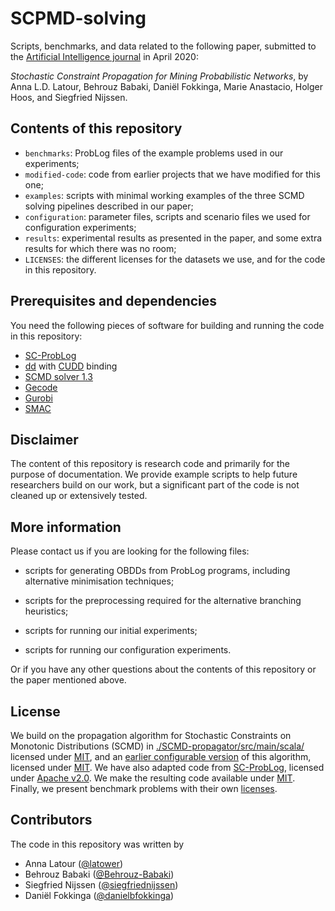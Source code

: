 # SCPMD-solving

Scripts, benchmarks, and data related to the following paper, submitted to the [Artificial Intelligence journal](https://www.journals.elsevier.com/artificial-intelligence) in April 2020:

_Stochastic Constraint Propagation for Mining Probabilistic Networks_, by Anna L.D. Latour, Behrouz Babaki, Daniël Fokkinga, Marie Anastacio, Holger Hoos, and Siegfried Nijssen.

## Contents of this repository

- `benchmarks`: ProbLog files of the example problems used in our experiments;
- `modified-code`: code from earlier projects that we have modified for this one;
- `examples`: scripts with minimal working examples of the three SCMD solving pipelines described in our paper;
- `configuration`: parameter files, scripts and scenario files we used for configuration experiments;
- `results`: experimental results as presented in the paper, and some extra results for which there was no room;
- `LICENSES`: the different licenses for the datasets we use, and for the code in this repository.

## Prerequisites and dependencies

You need the following pieces of software for building and running the code in this repository:

- [SC-ProbLog](https://github.com/ML-KULeuven/problog/tree/sc-problog)
- [dd](https://github.com/tulip-control/dd) with [CUDD](http://web.mit.edu/sage/export/tmp/y/usr/share/doc/polybori/cudd/cuddIntro.html) binding
- [SCMD solver 1.3](https://github.com/latower/SCMD)
- [Gecode](https://www.gecode.org)
- [Gurobi](https://www.gurobi.com)
- [SMAC](https://www.automl.org/automated-algorithm-design/algorithm-configuration/smac/)

## Disclaimer

The content of this repository is research code and primarily for the purpose of documentation. We provide example scripts to help future researchers build on our work, but a significant part of the code is not cleaned up or extensively tested.

## More information

Please contact us if you are looking for the following files:

- scripts for generating OBDDs from ProbLog programs, including alternative minimisation techniques;

- scripts for the preprocessing required for the alternative branching heuristics;

- scripts for running our initial experiments;

- scripts for running our configuration experiments.

Or if you have any other questions about the contents of this repository or the paper mentioned above.

## License

We build on the propagation algorithm for Stochastic Constraints on Monotonic Distributions (SCMD) in [./SCMD-propagator/src/main/scala/](https://github.com/danielbfokkinga/configurable-SCOP/tree/master/SCMD-propagator/src/main/scala) licensed under [MIT](https://github.com/latower/SCMD/blob/master/LICENSE), and an [earlier configurable version](https://github.com/danielbfokkinga/configurable-SCOP) of this algorithm, licensed under [MIT](https://github.com/danielbfokkinga/configurable-SCOP/blob/master/LICENCES/LICENSE). We have also adapted code from [SC-ProbLog](https://github.com/ML-KULeuven/problog/tree/sc-problog), licensed under [Apache v2.0](https://github.com/latower/SCPMD-solving/blob/master/LICENSES/LICENSE_SC_PROBLOG). We make the resulting code available under [MIT](https://github.com/latower/SCPMD-solving/blob/master/LICENSES/LICENSE). Finally, we present benchmark problems with their own [licenses](https://github.com/latower/SCPMD-solving/blob/master/LICENSES).

## Contributors

The code in this repository was written by

- Anna Latour ([@latower](https://github.com/latower))
- Behrouz Babaki ([@Behrouz-Babaki](https://github.com/Behrouz-Babaki))
- Siegfried Nijssen ([@siegfriednijssen](https://github.com/siegfriednijssen))
- Daniël Fokkinga ([@danielbfokkinga](https://github.com/danielbfokkinga))
